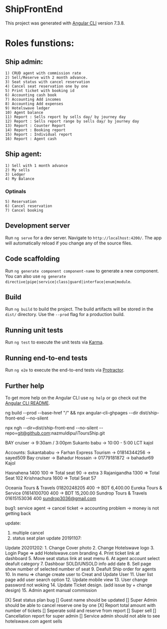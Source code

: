 # ShipFrontEnd

This project was generated with [Angular CLI](https://github.com/angular/angular-cli) version 7.3.8.


# Roles funstions:
## Ship admin:
    1) CRUD agent with commission rate
    2) Sell/Reserve with 2 month advance.
    3) Seat status with cancel reservation
    4) Cancel seat reservation one by one
    5) Print ticket with booking id
    6) Accounting cash book
    7) Accounting Add incomes
    8) Accounting Add expenses
    9) Hotelswave ledger
    10) Agent balance
    11) Report : Sells report by sells day/ by journey day
    12) Report : Sells report range by sells day/ by journey day
    13) Report : Counter Report
    14) Report : Booking report
    15) Report : Individual report
    16) Report : Agent cash

## Ship agent:
    1) Sell with 1 month advance
    2) My sells
    3) Ledger
    4) My Balance

### Optinals
    5) Reservation
    6) Cancel reservation
    7) Cancel booking    

## Development server

Run `ng serve` for a dev server. Navigate to `http://localhost:4200/`. The app will automatically reload if you change any of the source files.

## Code scaffolding

Run `ng generate component component-name` to generate a new component. You can also use `ng generate directive|pipe|service|class|guard|interface|enum|module`.

## Build

Run `ng build` to build the project. The build artifacts will be stored in the `dist/` directory. Use the `--prod` flag for a production build.

## Running unit tests

Run `ng test` to execute the unit tests via [Karma](https://karma-runner.github.io).

## Running end-to-end tests

Run `ng e2e` to execute the end-to-end tests via [Protractor](http://www.protractortest.org/).

## Further help

To get more help on the Angular CLI use `ng help` or go check out the [Angular CLI README](https://github.com/angular/angular-cli/blob/master/README.md).

ng build --prod --base-href "/" && npx angular-cli-ghpages --dir dist/ship-front-end --no-silent

npx ngh --dir=dist/ship-front-end --no-silent --repo=git@github.com:nazmuldipu/iToursShip.git

BAY cruiser -> 9:30am / 3:00pm
Sukanto babu -> 10:00 - 5:00
LCT kajol

Accounts:
Sukantababu -> Farhan Express Tourism -> 01814344256 -> sayed509
Bay cruiser -> Bahadur Hossain -> 01779181872 -> bahadur69
Kajol

Hasnahena  1400   100 => Total seat 90 -> extra 3
Rajanigandha  1300  => Total Seat 102
Krishnachura    1600 => Total Seat 57


Oceania Tours & Travels	01820248205	400		-> BDT 6,400.00
Eureka Tours & Service	01614100700	400		-> BDT 15,200.00
Sundrop Tours & Travels	01615153036	400	sundrop3036@gmail.com

bug1: service agent -> cancel ticket -> accounting problem -> money is not getting back

update:
1) multiple cancel
2) status seat plan
update 20191107:

Update 20201202:
    1. Change Cover photo
    2. Change Hotelswave logo
    3. Login Page => add Hotelswave.com branding
    4. Print ticket link at dashboard
    5. Move seat status link at seat menu
    6. At agent account select deafult category
    7. Dashboar SOLD/UNSOLD info add date
    8. Sell page show number of selected number of seat
    9. Deafult Ship order for agents
    10. In menu => change create user to Creat and Update User
    11. User list page add user search option
    12. Update mobile view
    13. User change password not woking
    14. Update Ticket design. (add issue by + change design)
    15. Admin agent manual commission

[X] Seat status plan bug
[] Guest name should be updated
[] Super Admin should be able to cancel reserve one by one
[X] Report total amount with number of tickets
[] Seperate sold and reserve from report
[] Super sell 
[] Cancellation report for super admin
[] Service admin should not able to see hotelswave.com agent sells